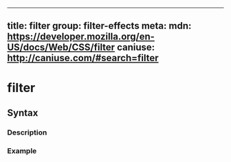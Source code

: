 
  ---
  title: filter
  group: filter-effects
  meta:
    mdn: https://developer.mozilla.org/en-US/docs/Web/CSS/filter
    caniuse: http://caniuse.com/#search=filter
  ---

  # filter
  <!--- Introduction for filter, keep it brief and set the overall context -->

  ## Syntax
  <!--- Introduce the various syntax for filter -->

  ### Description
  <!--- For each major section of syntax, provide a description explaining its usage further -->

  ### Example
  <!--- Provide code examples for the syntax block you're currently describing -->